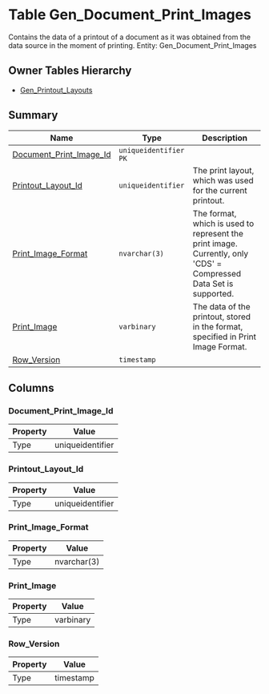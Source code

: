 # Table Gen_Document_Print_Images

Contains the data of a printout of a document as it was obtained from the data source in the moment of printing. Entity: Gen_Document_Print_Images

## Owner Tables Hierarchy

* [Gen_Printout_Layouts](Gen_Printout_Layouts.md)

## Summary

| Name | Type | Description |
| - | - | --- |
|[Document_Print_Image_Id](#document_print_image_id)|`uniqueidentifier` `PK`||
|[Printout_Layout_Id](#printout_layout_id)|`uniqueidentifier` |The print layout, which was used for the current printout.|
|[Print_Image_Format](#print_image_format)|`nvarchar(3)` |The format, which is used to represent the print image. Currently, only 'CDS' = Compressed Data Set is supported.|
|[Print_Image](#print_image)|`varbinary` |The data of the printout, stored in the format, specified in Print Image Format.|
|[Row_Version](#row_version)|`timestamp` ||

## Columns

### Document_Print_Image_Id

| Property | Value |
| - | - |
|Type|uniqueidentifier|

### Printout_Layout_Id

| Property | Value |
| - | - |
|Type|uniqueidentifier|

### Print_Image_Format

| Property | Value |
| - | - |
|Type|nvarchar(3)|

### Print_Image

| Property | Value |
| - | - |
|Type|varbinary|

### Row_Version

| Property | Value |
| - | - |
|Type|timestamp|


